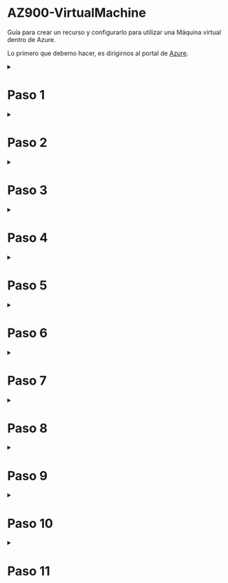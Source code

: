 # AZ900-VirtualMachine
Guía para crear un recurso y configurarlo para utilizar una Máquina virtual dentro de Azure.

Lo primero que debemo hacer, es dirigirnos al portal de [Azure](https://portal.azure.com/#home).

<details><summary><h1> Paso 1</h1></summary>
  En el menu seleccionamos la opcion "todos los servicios".

![vm1](https://user-images.githubusercontent.com/49338963/174909498-27eb8a7f-29d2-4124-b477-3e0836856313.png)


</details>  

<details><summary><h1> Paso 2</h1></summary>

En la sección categorias elegimos 'compute' y dentro de sus servivios encontramos las 'Máquinas virtuales'.

![vm2](https://user-images.githubusercontent.com/49338963/174909515-3adbe05c-0f67-44a2-92b2-e5543b380339.png)
</details>  


<details><summary><h1> Paso 3</h1></summary>

Nos dirigimos a la pestaña 'crear' y dentro de su desplegado de opciones elegimos 'Máquina virtual de Azure'.

![vm3](https://user-images.githubusercontent.com/49338963/174909532-e64bbabe-07fb-4357-9f1e-9aa4e339fc6d.png)
</details>  


<details><summary><h1> Paso 4</h1></summary>

### Pestaña:Datos básicos
- Nos aseguramos de que la suscripción es de tipo 'student'.
- Creamos un nuevo grupo de recursos, el cual sería un folder donde vamos a guardar nuestra máquina virtual dentro de la nube, lo nombramos como: lab01_dr.
- Le damos un nombre a nuestra máquina virtual, en este caso la nombro: mv01-dr.
- En Región seleccionamos (US) Central US
- Las opciones de disponibilidad son para tener respaldada nuestra información en otro centro de datos en caso de que el primero falle,pero debido a que solo es una prueba no los requerimos.
- La seguridad se queda en 'Estándar'.
- Para la Imagen escogemos: Windows Server 2019 Datacenter - Gen2. El cual sera nuestro sistema operativo con el que trabajara la VM.

![vm4](https://user-images.githubusercontent.com/49338963/174909549-2ce9a573-0802-4397-b7cc-ab01c9b4f1d7.png)


- Seleccionamos un tamaño al que tengamos acceso considerando nuestro credito y requerimientos, para eso podemos ir a la pestaña ´ver todos los tamaños' y decidir el que nos convenga, para esta situación me decidí por el 'DS2' que esta dentro de 'Tamaños de generaciones anteriores'. 

![4-5 _tamanio](https://user-images.githubusercontent.com/99112892/173168406-0c9644ac-ee20-4f96-8f54-7780ca83c870.png)

- Ponemos un nombre de usuario:Rivan y una contraseña mayor o igual a 12 digitos y al menos una letra mayuscula.

![4 1](https://user-images.githubusercontent.com/99112892/173168426-dca44dd1-8fd6-4e1c-87dc-d4ed100a6cc0.png)

- Aceptamos para usar una licencia de Windows Server existente.

![4 1_2](https://user-images.githubusercontent.com/99112892/173168431-92f5d2aa-d0c4-4bd1-9e05-835a99f430b0.png)

### Pestaña:Disks(Discos)
- El tipo de disco duro lo dejamos con la opción predeterminada junto a los demas campos de la parte inferior.

![4 2](https://user-images.githubusercontent.com/99112892/173168440-d62bbc60-1409-4178-adc2-9dc43bf71946.png)

### Pestaña:Networking(Redes)
- Observamos que ya nos crea una red virtual, una mascara de subred y los puertos permitidos.

![4 3](https://user-images.githubusercontent.com/99112892/173168445-904fa573-968b-409b-8cd8-dadff25c3319.png)

### Pestaña:Management(Administración)
- Usamos las opciones predeterminadas por Azure.

![4 4](https://user-images.githubusercontent.com/99112892/173168458-3886c7d5-cffd-4963-a9c2-a670fa5aeeae.png)

### Pestaña:Advanced(Opciones avanzadas)
- Usamos las opciones predeterminadas por Azure.

![4 5](https://user-images.githubusercontent.com/99112892/173168470-fe643da7-5026-4382-8c4e-5df2447d46e8.png)

### Pestaña:Tags(Etiquetas)
Las etiquetas nos sirven para cuando hay muchas personas trabajando dentro de una organización, es importante saber quien esta subiendo que cambios.
- En el campo nombre es muy usual poner: CreatedBy y para el campo valor ponemos por quien fue creado.

Podemos observar que hay 12 recursos que se crean de manera automatica
- Agregamos otra etiqueta con Nombre:Area y Valor:Skilling
- Finalizamos con una ultima, Nombre:Ciclo y Valor:7maEd 

![4 6](https://user-images.githubusercontent.com/99112892/173168483-0bfaa75d-7cc5-4a91-ae76-823b1c4a4bcf.png)

### Pestaña:Review+Create(Revisar y Crear)
Como su nombre lo dice ya que configuramos las caracteristicas y requerimientos necesarios para nuestra máquina virtual, Azure revisara toda la información y nos creara lo solicitado cuando nos indique 'Validación superada'.

![4 7](https://user-images.githubusercontent.com/99112892/173177252-939ce9c9-cd0b-4547-8a10-fabddd8d4f0f.png)

- Le damos en crear

![4 7_1](https://user-images.githubusercontent.com/99112892/173177265-51d27bf1-b724-4043-9234-e6ec599c877d.png)

- Nos muestra que se completó la implementación y tambien podemos ver los detalles de la
implementación, como los recursos, que tipo de recurso es y su estado.

![4 8](https://user-images.githubusercontent.com/99112892/173177300-7ac6b8e4-84a9-47e5-899f-097918d185d1.png)

- Para verificar nuestra máquina virtual, seleccionamos 'ir al recurso'.

![4 8_1](https://user-images.githubusercontent.com/99112892/173177313-50380288-04d0-4852-b4af-3bbb60754c4d.png)

- Exploramos nuestra máquina virtual, para eso presionamos en 'conectar' y despues 
elegimos 'RDP'.

![4 9](https://user-images.githubusercontent.com/99112892/173177329-65939a30-4003-47fb-96c7-97e7c57cc5be.png)
</details>  


<details><summary><h1> Paso 5</h1></summary>

- Se descarga el archivo 'RDP' para después abrirlo.

![5](https://user-images.githubusercontent.com/99112892/173177370-43387ce5-526e-482d-a4d2-51603b45a2d2.png)

</details>  

<details><summary><h1> Paso 6</h1></summary>

- Nos saldra una ventana emergente, en la cual nos preguntara si nos queremos conectar, por 
lo que elegiremos 'conectar'.

![6](https://user-images.githubusercontent.com/99112892/173177407-3fa2d910-ec45-4212-97d2-ecd97ab57d5b.png)
</details>  


<details><summary><h1> Paso 7</h1></summary>

- Nos pedira los datos con los que creamos nuestra máquina virtual y le damos en aceptar.

![7](https://user-images.githubusercontent.com/99112892/173177419-f78e6b0f-cb5e-4938-821d-ad5dff4ff661.png)
</details>  


<details><summary><h1> Paso 8</h1></summary>

- Volvera a salir una ventana emergente donde preguntara si nos queremos conectar, ya que es
la primera vez que lo hacemos, le diremos que 'si'.

![8](https://user-images.githubusercontent.com/99112892/173177438-22acb2f5-8f4b-42d3-85e7-7c1ec761f1eb.png)
</details>  


<details><summary><h1> Paso 9</h1></summary>
  
- Obtendremos acceso a nuestra máquina virtual en la que podremos realizar cualquier cosa que necesitemos, ya que es una computadora a nuestras especificaciones requeridas, incluso vemos que tenemos conexión a internet.

![9](https://user-images.githubusercontent.com/99112892/173177464-94516d20-1ca5-4ec2-a3eb-3916db9efb78.png)

![9 1](https://user-images.githubusercontent.com/99112892/173177471-2ba0c606-d505-4dc7-ae50-3760647673e9.png)

![9 2](https://user-images.githubusercontent.com/99112892/173177475-9ed063e9-7ade-4405-aca2-c046d9a822c0.png)

### Nota: 
Cuando creamos una máquina virtual vamos a tener un disco duro, que aunque apaguemos nuestra máquina virtual el disco va a seguir ocupado por lo que nos van a continuar cobrando ese servicio.
</details>  


<details><summary><h1> Paso 10</h1></summary>

- Ya comprobado que la guía concluyo satisfactoriamente, ahora nos desconectaremos de la máquina virtual y la apagaremos.

![10](https://user-images.githubusercontent.com/99112892/173177541-08c38881-7f07-44d1-9ff5-fe8ce086bfc6.png)
</details>  


<details><summary><h1> Paso 11</h1></summary>

Eliminaremos la VM:
- Primero iremos a Home en el portal de Azure y seleccionamos 'grupo de recursos'.

![11](https://user-images.githubusercontent.com/99112892/173177573-bad07530-7c74-4cc2-8f09-1e2dec51175e.png)

- Seleccionamos 'lab01_dr' y presionamos 'eliminar grupo de recursos'.

![11 1](https://user-images.githubusercontent.com/99112892/173177588-b4c818c4-5018-49a3-8042-a5905dc73419.png)

- Escribimos el nombre de nuestra máquina virtual y presionamos 'eliminar', repetiremos el proceso ya que algunas veces no se eliminan a la primera.

![11 2](https://user-images.githubusercontent.com/99112892/173177597-0646196f-1910-4147-845d-eb6bbf9e0fd2.png)

- Por ultimo tambien eliminaremos 'NetworkWatcherRG' el cual se encarga de vigilar la red del grupo de recursos.

![11 3](https://user-images.githubusercontent.com/99112892/173177613-43c7de88-4ccf-467d-ad2b-72901bca6058.png)

### Nota:
Siempre es recomendable tener limpia nuestra area de grupos de recursos.

![11 4](https://user-images.githubusercontent.com/99112892/173177640-17a4cfa4-f60c-4794-a554-7cefa9857b78.png)
</details>  


